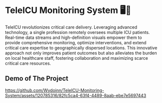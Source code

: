# TeleICU Monitoring System 🖥️🎦

TeleICU revolutionizes critical care delivery. Leveraging advanced technology, a single profession remotely oversees multiple ICU patients. Real-time data streams and high-definition visuals empower them to provide comprehensive monitoring, optimize interventions, and extend critical care expertise to geographically dispersed locations. This innovative approach not only improves patient outcomes but also alleviates the burden on local healthcare staff, fostering collaboration and maximizing scarce critical care resources.

## Demo of The Project
https://github.com/Wydoinn/TeleICU-Monitoring-System/assets/120785316/82fc5ca4-63f4-4489-8aab-ebe7e5697443
